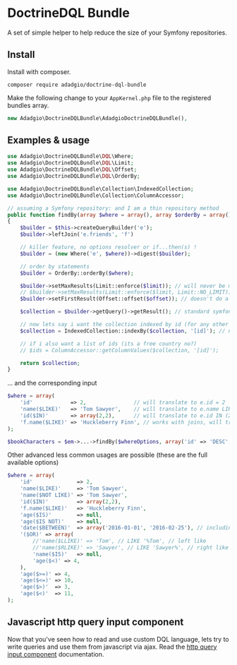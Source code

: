DoctrineDQL Bundle
====

A set of simple helper to help reduce the size of your Symfony repositories.

## Install

Install with composer.

`composer require adadgio/doctrine-dql-bundle`

Make the following change to your `AppKernel.php` file to the registered bundles array.

```php
new Adadgio\DoctrineDQLBundle\AdadgioDoctrineDQLBundle(),
```

## Examples & usage

```php
use Adadgio\DoctrineDQLBundle\DQL\Where;
use Adadgio\DoctrineDQLBundle\DQL\Limit;
use Adadgio\DoctrineDQLBundle\DQL\Offset;
use Adadgio\DoctrineDQLBundle\DQL\OrderBy;

use Adadgio\DoctrineDQLBundle\Collection\IndexedCollection;
use Adadgio\DoctrineDQLBundle\Collection\ColumnAccessor;

// assuming a Symfony repository: and I am a thin repository method
public function findBy(array $where = array(), array $orderBy = array(), $limit = null, $offset)
{
    $builder = $this->createQueryBuilder('e');
    $builder->leftJoin('e.friends', 'f')

    // killer feature, no options resolver or if...then(s) !
    $builder = (new Where('e', $where))->digest($builder);

    // order by statements
    $builder = OrderBy::orderBy($where);

    $builder->setMaxResults(Limit::enforce($limit)); // will never be more than 1000
    // $builder->setMaxResults(Limit::enforce($limit, Limit::NO_LIMIT)); // could eventually be more than 1000
    $builder->setFirstResult(Offset::offset($offset)); // doesn't do a lot, just for integer conversion

    $collection = $builder->getQuery()->getResult(); // standard symfony common saying

    // now lets say i want the collection indexed by id (for any other further usage)
    $collection = IndexedCollection::indexBy($collection, '[id]'); // nb: would also work with pure arrays

    // if i also want a list of ids (its a free country no?)
    // $ids = ColumnAccessor::getColumnValues($collection, '[id]');

    return $collection;
}
```

... and the corresponding input

```php
$where = array(
    'id'            => 2,               // will translate to e.id = 2
    'name($LIKE)'   => 'Tom Sawyer',    // will translate to e.name LIKE '%Tom Sawyer%'
    'id($IN)'       => array(2,2),      // will translate to e.id IN (2,3),
    'f.name($LIKE)' => 'Huckleberry Finn', // works with joins, will translate to f.name LIKE '%Huckleberry Finn%'
);

$bookCharacters = $em->...->findBy($whereOptions, array('id' => 'DESC', 15, 5));

```

Other advanced less common usages are possible (these are the full available options)

```php
$where = array(
    'id'              => 2,
    'name($LIKE)'     => 'Tom Sawyer',
    'name($NOT LIKE)' => 'Tom Sawyer',
    'id($IN)'         => array(2,2),
    'f.name($LIKE)'   => 'Huckleberry Finn',
    'age($IS)'        => null,
    'age($IS NOT)'    => null,
    'date($BETWEEN)'  => array('2016-01-01', '2016-02-25'), // including both start and end dates
    '($OR)' => array(
        //'name($LLIKE)' => 'Tom', // LIKE '%Tom', // left like
        //'name($RLIKE)' => 'Sawyer', // LIKE 'Sawyer%', // right like
        'name($IS)'   => null,
        'age($<)' => 4,
    ),
    'age($>=)' => 4,
    'age($<=)' => 10,
    'age($>)'  => 3,
    'age($<)'  => 11,
);
```

## Javascript http query input component

Now that you've seen how to read and use custom DQL language, lets try to write queries and use them from javascript via ajax. Read the [http query input component]() documentation.
